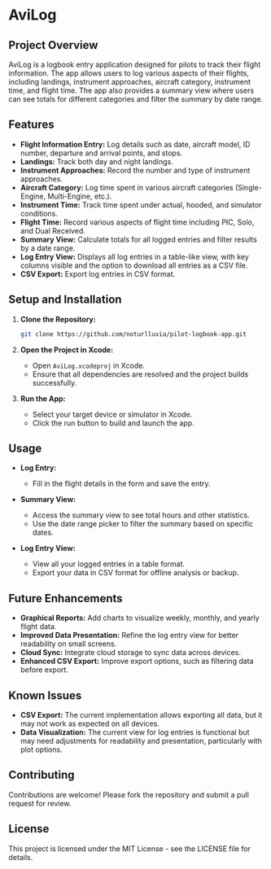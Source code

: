 # AviLog

## Project Overview

AviLog is a logbook entry application designed for pilots to track their flight information. The app allows users to log various aspects of their flights, including landings, instrument approaches, aircraft category, instrument time, and flight time. The app also provides a summary view where users can see totals for different categories and filter the summary by date range.

## Features

- **Flight Information Entry:** Log details such as date, aircraft model, ID number, departure and arrival points, and stops.
- **Landings:** Track both day and night landings.
- **Instrument Approaches:** Record the number and type of instrument approaches.
- **Aircraft Category:** Log time spent in various aircraft categories (Single-Engine, Multi-Engine, etc.).
- **Instrument Time:** Track time spent under actual, hooded, and simulator conditions.
- **Flight Time:** Record various aspects of flight time including PIC, Solo, and Dual Received.
- **Summary View:** Calculate totals for all logged entries and filter results by a date range.
- **Log Entry View:** Displays all log entries in a table-like view, with key columns visible and the option to download all entries as a CSV file.
- **CSV Export:** Export log entries in CSV format.

## Setup and Installation

1. **Clone the Repository:**

    ```bash
    git clone https://github.com/noturlluvia/pilot-logbook-app.git
    ```

2. **Open the Project in Xcode:**

   - Open `AviLog.xcodeproj` in Xcode.
   - Ensure that all dependencies are resolved and the project builds successfully.

3. **Run the App:**

   - Select your target device or simulator in Xcode.
   - Click the run button to build and launch the app.

## Usage

- **Log Entry:**
   - Fill in the flight details in the form and save the entry.
   
- **Summary View:**
   - Access the summary view to see total hours and other statistics.
   - Use the date range picker to filter the summary based on specific dates.

- **Log Entry View:**
   - View all your logged entries in a table format.
   - Export your data in CSV format for offline analysis or backup.

## Future Enhancements

- **Graphical Reports:** Add charts to visualize weekly, monthly, and yearly flight data.
- **Improved Data Presentation:** Refine the log entry view for better readability on small screens.
- **Cloud Sync:** Integrate cloud storage to sync data across devices.
- **Enhanced CSV Export:** Improve export options, such as filtering data before export.

## Known Issues

- **CSV Export:** The current implementation allows exporting all data, but it may not work as expected on all devices.
- **Data Visualization:** The current view for log entries is functional but may need adjustments for readability and presentation, particularly with plot options.

## Contributing

Contributions are welcome! Please fork the repository and submit a pull request for review.

## License

This project is licensed under the MIT License - see the LICENSE file for details.
